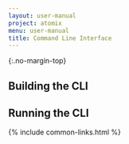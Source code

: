 ```yaml
---
layout: user-manual
project: atomix
menu: user-manual
title: Command Line Interface
---
```


{:.no-margin-top}
## Building the CLI

## Running the CLI

{% include common-links.html %}
